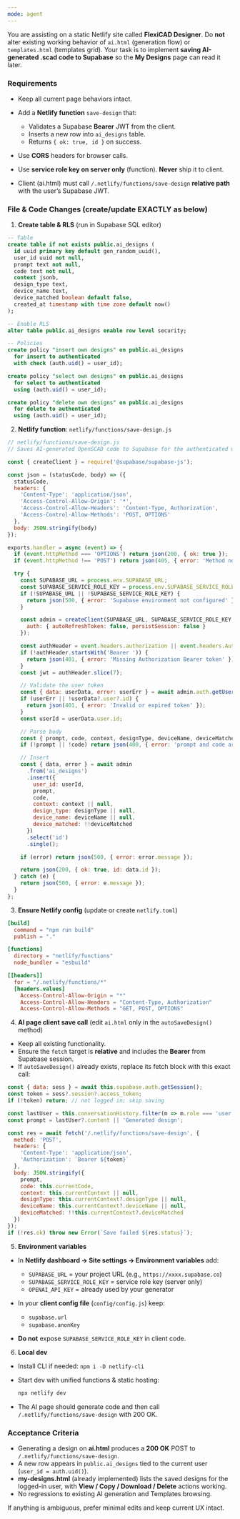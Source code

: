 ```yaml
---
mode: agent
---
```



You are assisting on a static Netlify site called **FlexiCAD Designer**.
Do **not** alter existing working behavior of `ai.html` (generation flow) or `templates.html` (templates grid).
Your task is to implement **saving AI-generated .scad code to Supabase** so the **My Designs** page can read it later.

### Requirements

* Keep all current page behaviors intact.
* Add a **Netlify function** `save-design` that:

  * Validates a Supabase **Bearer** JWT from the client.
  * Inserts a new row into `ai_designs` table.
  * Returns `{ ok: true, id }` on success.
* Use **CORS** headers for browser calls.
* Use **service role key on server only** (function). **Never** ship it to client.
* Client (ai.html) must call `/.netlify/functions/save-design` **relative path** with the user’s Supabase JWT.

### File & Code Changes (create/update EXACTLY as below)

1. **Create table & RLS** (run in Supabase SQL editor)

```sql
-- Table
create table if not exists public.ai_designs (
  id uuid primary key default gen_random_uuid(),
  user_id uuid not null,
  prompt text not null,
  code text not null,
  context jsonb,
  design_type text,
  device_name text,
  device_matched boolean default false,
  created_at timestamp with time zone default now()
);

-- Enable RLS
alter table public.ai_designs enable row level security;

-- Policies
create policy "insert own designs" on public.ai_designs
  for insert to authenticated
  with check (auth.uid() = user_id);

create policy "select own designs" on public.ai_designs
  for select to authenticated
  using (auth.uid() = user_id);

create policy "delete own designs" on public.ai_designs
  for delete to authenticated
  using (auth.uid() = user_id);
```

2. **Netlify function**: `netlify/functions/save-design.js`

```js
// netlify/functions/save-design.js
// Saves AI-generated OpenSCAD code to Supabase for the authenticated user.

const { createClient } = require('@supabase/supabase-js');

const json = (statusCode, body) => ({
  statusCode,
  headers: {
    'Content-Type': 'application/json',
    'Access-Control-Allow-Origin': '*',
    'Access-Control-Allow-Headers': 'Content-Type, Authorization',
    'Access-Control-Allow-Methods': 'POST, OPTIONS'
  },
  body: JSON.stringify(body)
});

exports.handler = async (event) => {
  if (event.httpMethod === 'OPTIONS') return json(200, { ok: true });
  if (event.httpMethod !== 'POST') return json(405, { error: 'Method not allowed' });

  try {
    const SUPABASE_URL = process.env.SUPABASE_URL;
    const SUPABASE_SERVICE_ROLE_KEY = process.env.SUPABASE_SERVICE_ROLE_KEY;
    if (!SUPABASE_URL || !SUPABASE_SERVICE_ROLE_KEY) {
      return json(500, { error: 'Supabase environment not configured' });
    }

    const admin = createClient(SUPABASE_URL, SUPABASE_SERVICE_ROLE_KEY, {
      auth: { autoRefreshToken: false, persistSession: false }
    });

    const authHeader = event.headers.authorization || event.headers.Authorization || '';
    if (!authHeader.startsWith('Bearer ')) {
      return json(401, { error: 'Missing Authorization Bearer token' });
    }
    const jwt = authHeader.slice(7);

    // Validate the user token
    const { data: userData, error: userErr } = await admin.auth.getUser(jwt);
    if (userErr || !userData?.user?.id) {
      return json(401, { error: 'Invalid or expired token' });
    }
    const userId = userData.user.id;

    // Parse body
    const { prompt, code, context, designType, deviceName, deviceMatched } = JSON.parse(event.body || '{}');
    if (!prompt || !code) return json(400, { error: 'prompt and code are required' });

    // Insert
    const { data, error } = await admin
      .from('ai_designs')
      .insert({
        user_id: userId,
        prompt,
        code,
        context: context || null,
        design_type: designType || null,
        device_name: deviceName || null,
        device_matched: !!deviceMatched
      })
      .select('id')
      .single();

    if (error) return json(500, { error: error.message });

    return json(200, { ok: true, id: data.id });
  } catch (e) {
    return json(500, { error: e.message });
  }
};
```

3. **Ensure Netlify config** (update or create `netlify.toml`)

```toml
[build]
  command = "npm run build"
  publish = "."

[functions]
  directory = "netlify/functions"
  node_bundler = "esbuild"

[[headers]]
  for = "/.netlify/functions/*"
  [headers.values]
    Access-Control-Allow-Origin = "*"
    Access-Control-Allow-Headers = "Content-Type, Authorization"
    Access-Control-Allow-Methods = "GET, POST, OPTIONS"
```

4. **AI page client save call** (edit `ai.html` only in the `autoSaveDesign()` method)

* Keep all existing functionality.
* Ensure the `fetch` target is **relative** and includes the **Bearer** from Supabase session.
* If `autoSaveDesign()` already exists, replace its fetch block with this exact call:

```js
const { data: sess } = await this.supabase.auth.getSession();
const token = sess?.session?.access_token;
if (!token) return; // not logged in; skip saving

const lastUser = this.conversationHistory.filter(m => m.role === 'user').pop();
const prompt = lastUser?.content || 'Generated design';

const res = await fetch('/.netlify/functions/save-design', {
  method: 'POST',
  headers: {
    'Content-Type': 'application/json',
    'Authorization': `Bearer ${token}`
  },
  body: JSON.stringify({
    prompt,
    code: this.currentCode,
    context: this.currentContext || null,
    designType: this.currentContext?.designType || null,
    deviceName: this.currentContext?.deviceName || null,
    deviceMatched: !!this.currentContext?.deviceMatched
  })
});
if (!res.ok) throw new Error(`Save failed ${res.status}`);
```

5. **Environment variables**

* In **Netlify dashboard → Site settings → Environment variables** add:

  * `SUPABASE_URL` = your project URL (e.g., `https://xxxx.supabase.co`)
  * `SUPABASE_SERVICE_ROLE_KEY` = service role key (server only)
  * `OPENAI_API_KEY` = already used by your generator
* In your **client config file** (`config/config.js`) keep:

  * `supabase.url`
  * `supabase.anonKey`
* **Do not** expose `SUPABASE_SERVICE_ROLE_KEY` in client code.

6. **Local dev**

* Install CLI if needed: `npm i -D netlify-cli`
* Start dev with unified functions & static hosting:

  ```bash
  npx netlify dev
  ```
* The AI page should generate code and then call `/.netlify/functions/save-design` with 200 OK.

### Acceptance Criteria

* Generating a design on **ai.html** produces a **200 OK** POST to `/.netlify/functions/save-design`.
* A new row appears in `public.ai_designs` tied to the current user (`user_id = auth.uid()`).
* **my-designs.html** (already implemented) lists the saved designs for the logged-in user, with **View / Copy / Download / Delete** actions working.
* No regressions to existing AI generation and Templates browsing.

If anything is ambiguous, prefer minimal edits and keep current UX intact.